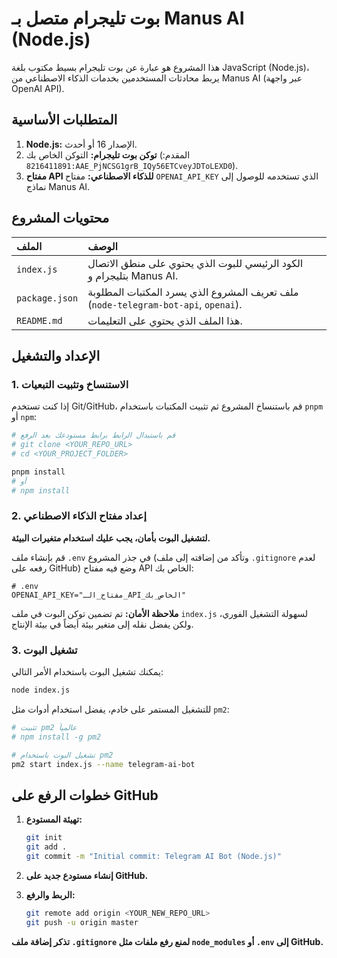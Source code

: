 # بوت تليجرام متصل بـ Manus AI (Node.js)

هذا المشروع هو عبارة عن بوت تليجرام بسيط مكتوب بلغة JavaScript (Node.js)، يربط محادثات المستخدمين بخدمات الذكاء الاصطناعي من Manus AI (عبر واجهة OpenAI API).

## المتطلبات الأساسية

1.  **Node.js:** الإصدار 16 أو أحدث.
2.  **توكن بوت تليجرام:** التوكن الخاص بك (المقدم: `8216411891:AAE_PjNCSG1grB_IQy56ETCveyJDToLEXD0`).
3.  **مفتاح API للذكاء الاصطناعي:** مفتاح `OPENAI_API_KEY` الذي تستخدمه للوصول إلى نماذج Manus AI.

## محتويات المشروع

| الملف | الوصف |
| :--- | :--- |
| `index.js` | الكود الرئيسي للبوت الذي يحتوي على منطق الاتصال بتليجرام و Manus AI. |
| `package.json` | ملف تعريف المشروع الذي يسرد المكتبات المطلوبة (`node-telegram-bot-api`, `openai`). |
| `README.md` | هذا الملف الذي يحتوي على التعليمات. |

## الإعداد والتشغيل

### 1. الاستنساخ وتثبيت التبعيات

إذا كنت تستخدم Git/GitHub، قم باستنساخ المشروع ثم تثبيت المكتبات باستخدام `pnpm` أو `npm`:

```bash
# قم باستبدال الرابط برابط مستودعك بعد الرفع
# git clone <YOUR_REPO_URL>
# cd <YOUR_PROJECT_FOLDER>

pnpm install
# أو
# npm install
```

### 2. إعداد مفتاح الذكاء الاصطناعي

**لتشغيل البوت بأمان، يجب عليك استخدام متغيرات البيئة.**

قم بإنشاء ملف `.env` في جذر المشروع (وتأكد من إضافته إلى ملف `.gitignore` لعدم رفعه على GitHub) وضع فيه مفتاح API الخاص بك:

```
# .env
OPENAI_API_KEY="مفتاح_الـ_API_الخاص_بك"
```

**ملاحظة الأمان:** تم تضمين توكن البوت في ملف `index.js` لسهولة التشغيل الفوري، ولكن يفضل نقله إلى متغير بيئة أيضاً في بيئة الإنتاج.

### 3. تشغيل البوت

يمكنك تشغيل البوت باستخدام الأمر التالي:

```bash
node index.js
```

للتشغيل المستمر على خادم، يفضل استخدام أدوات مثل `pm2`:

```bash
# تثبيت pm2 عالمياً
# npm install -g pm2

# تشغيل البوت باستخدام pm2
pm2 start index.js --name telegram-ai-bot
```

## خطوات الرفع على GitHub

1.  **تهيئة المستودع:**
    ```bash
    git init
    git add .
    git commit -m "Initial commit: Telegram AI Bot (Node.js)"
    ```

2.  **إنشاء مستودع جديد على GitHub.**

3.  **الربط والرفع:**
    ```bash
    git remote add origin <YOUR_NEW_REPO_URL>
    git push -u origin master
    ```

**تذكر إضافة ملف `.gitignore` لمنع رفع ملفات مثل `node_modules` أو `.env` إلى GitHub.**
